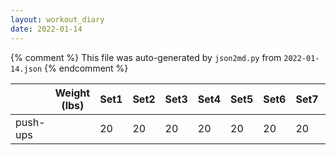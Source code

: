 ```yaml
---
layout: workout_diary
date: 2022-01-14
---
```


{% comment %}
    This file was auto-generated by `json2md.py` from `2022-01-14.json`
{% endcomment %}

|                             | Weight (lbs) | Set1 | Set2 | Set3 | Set4 | Set5 | Set6 | Set7 | Set8 | Set9 | Set10 | Set11 | Set12 |
|-----------------------------|--------------|------|------|------|------|------|------|------|------|------|-------|-------|-------|
| push-ups |  | 20 | 20 | 20 | 20 | 20 | 20 | 20 | 20 | 20 | 20 | 20 | 20 |
